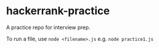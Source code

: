 # hackerrank-practice
A practice repo for interview prep.

To run a file, use `node <filename>.js` e.g. `node practice1.js`